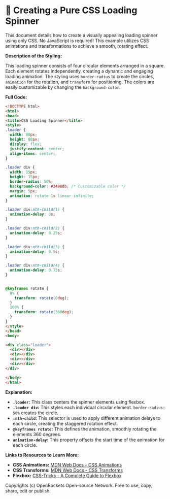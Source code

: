# 🐞 Creating a Pure CSS Loading Spinner


This document details how to create a visually appealing loading spinner using only CSS.  No JavaScript is required! This example utilizes CSS animations and transformations to achieve a smooth, rotating effect.


**Description of the Styling:**

This loading spinner consists of four circular elements arranged in a square.  Each element rotates independently, creating a dynamic and engaging loading animation. The styling uses `border-radius` to create the circles, `animation` for the rotation, and `transform` for positioning. The colors are easily customizable by changing the `background-color`.


**Full Code:**

```html
<!DOCTYPE html>
<html>
<head>
<title>CSS Loading Spinner</title>
<style>
.loader {
  width: 80px;
  height: 80px;
  display: flex;
  justify-content: center;
  align-items: center;
}

.loader div {
  width: 15px;
  height: 15px;
  border-radius: 50%;
  background-color: #3498db; /* Customizable color */
  margin: 5px;
  animation: rotate 1s linear infinite;
}

.loader div:nth-child(1) {
  animation-delay: 0s;
}

.loader div:nth-child(2) {
  animation-delay: 0.25s;
}

.loader div:nth-child(3) {
  animation-delay: 0.5s;
}

.loader div:nth-child(4) {
  animation-delay: 0.75s;
}


@keyframes rotate {
  0% {
    transform: rotate(0deg);
  }
  100% {
    transform: rotate(360deg);
  }
}
</style>
</head>
<body>

<div class="loader">
  <div></div>
  <div></div>
  <div></div>
  <div></div>
</div>

</body>
</html>
```


**Explanation:**

* **`.loader`:** This class centers the spinner elements using flexbox.
* **`.loader div`:** This styles each individual circular element.  `border-radius: 50%` creates the circle.
* **`:nth-child`:** This selector is used to apply different animation delays to each circle, creating the staggered rotation effect.
* **`@keyframes rotate`:** This defines the animation, smoothly rotating the elements 360 degrees.
* **`animation-delay`:** This property offsets the start time of the animation for each circle.


**Links to Resources to Learn More:**

* **CSS Animations:** [MDN Web Docs - CSS Animations](https://developer.mozilla.org/en-US/docs/Web/CSS/CSS_Animations/Using_CSS_animations)
* **CSS Transforms:** [MDN Web Docs - CSS Transforms](https://developer.mozilla.org/en-US/docs/Web/CSS/transform)
* **Flexbox:** [CSS-Tricks - A Complete Guide to Flexbox](https://css-tricks.com/snippets/css/a-guide-to-flexbox/)


Copyrights (c) OpenRockets Open-source Network. Free to use, copy, share, edit or publish.

